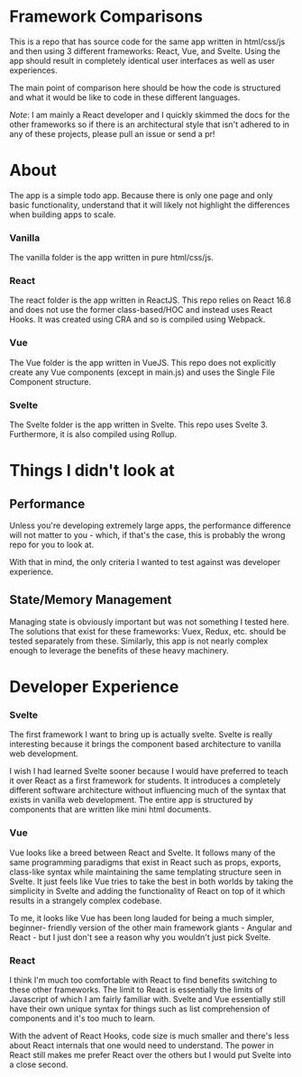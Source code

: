 # Framework Comparisons

This is a repo that has source code for the same app written in 
html/css/js and then using 3 different frameworks: React, Vue, and Svelte. 
Using the app should result in completely identical user interfaces 
as well as user experiences. 

The main point of comparison here should be how the code is structured and 
what it would be like to code in these different languages. 

*Note*: I am mainly a React developer and I quickly skimmed the docs for the 
other frameworks so if there is an architectural style that isn't adhered to 
in any of these projects, please pull an issue or send a pr!

# About

The app is a simple todo app. Because there is only one page and only basic 
functionality, understand that it will likely not highlight the differences 
when building apps to scale.

### Vanilla
The vanilla folder is the app written in pure html/css/js. 

### React
The react folder is the app written in ReactJS. This repo relies on React 16.8 
and does not use the former class-based/HOC and instead uses React Hooks. It 
was created using CRA and so is compiled using Webpack.

### Vue
The Vue folder is the app written in VueJS. This repo does not explicitly 
create any Vue components (except in main.js) and uses the Single File 
Component structure. 

### Svelte
The Svelte folder is the app written in Svelte. This repo uses Svelte 3. 
Furthermore, it is also compiled using Rollup.

# Things I didn't look at

## Performance
Unless you're developing extremely large apps, the performance difference 
will not matter to you - which, if that's the case, this is probably the 
wrong repo for you to look at.

With that in mind, the only criteria I wanted to test against was developer 
experience.

## State/Memory Management
Managing state is obviously important but was not something I tested here. 
The solutions that exist for these frameworks: Vuex, Redux, etc. should be
tested separately from these. Similarly, this app is not nearly complex 
enough to leverage the benefits of these heavy machinery.

# Developer Experience

### Svelte
The first framework I want to bring up is actually svelte. Svelte is really 
interesting because it brings the component based architecture to vanilla web 
development. 

I wish I had learned Svelte sooner because I would have preferred to teach it 
over React as a first framework for students. It introduces a completely 
different software architecture without influencing much of the syntax that 
exists in vanilla web development. The entire app is structured by components 
that are written like mini html documents.

### Vue
Vue looks like a breed between React and Svelte. It follows many of the same 
programming paradigms that exist in React such as props, exports, class-like 
syntax while maintaining the same templating structure seen in Svelte. It just 
feels like Vue tries to take the best in both worlds by taking the simplicity 
in Svelte and adding the functionality of React on top of it which results in
a strangely complex codebase.

To me, it looks like Vue has been long lauded for being a much simpler, beginner-
friendly version of the other main framework giants - Angular and React - but 
I just don't see a reason why you wouldn't just pick Svelte.

### React
I think I'm much too comfortable with React to find benefits switching to these 
other frameworks. The limit to React is essentially the limits of Javascript of 
which I am fairly familiar with. Svelte and Vue essentially still have their 
own unique syntax for things such as list comprehension of components and it's 
too much to learn. 

With the advent of React Hooks, code size is much smaller and there's less about 
React internals that one would need to understand. The power in React still 
makes me prefer React over the others but I would put Svelte into a close second. 
